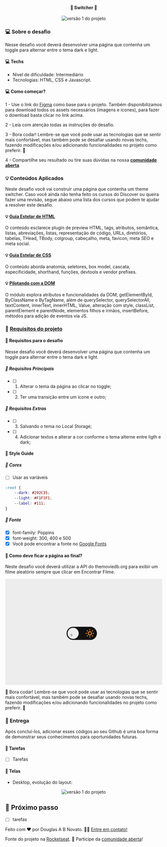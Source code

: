 <h4 align="center"> 
	🚧 Switcher 🚀
</h4>

<p align="center" style="display: flex; align-items: flex-start; justify-content: center;">
  <img alt="versão 1 do projeto" title="#switcher" src="./.github/switcher-1.jpg">
</p>  

### 💻 Sobre o desafio

Nesse desafio você deverá desenvolver uma página que contenha um toggle para alternar entre o tema dark e light.

#### 💻 Techs

- Nível de dificuldade: Intermediário
- Tecnologias: HTML, CSS e Javascript.

#### 💻 Como começar?

1 - Use o link do [Figma](https://www.figma.com/file/CtyAtRf9aMCY3Ekg8KVHyq/DD-%2F-Theme-Switcher-(Copy)) como base para o projeto. Também disponibilizamos para download todos os assets necessários (imagens e ícones), para fazer o download basta clicar no link acima.  

2 - Leia com atenção todas as instruções do desafio.

3 - Bora codar! Lembre-se que você pode usar as tecnologias que se sentir mais confortável, mas também pode se desafiar usando novas techs, fazendo modificações e/ou adicionando funcionalidades no projeto como preferir. 🚀

4 - Compartilhe seu resultado ou tire suas dúvidas na nossa [**comunidade aberta**](https://discord.gg/bacwY2gDCF)

### 💡 Conteúdos Aplicados

Neste desafio você vai construir uma página que contenha um theme switcher. Caso você ainda não tenha feito os cursos do Discover ou queira fazer uma revisão, segue abaixo uma lista dos cursos que podem te ajudar a resolver este desafio.

#### 💡 [Guia Estelar de HTML](https://app.rocketseat.com.br/discover/course/o-guia-estelar-de-html?&) 
O conteúdo esclarece plugin de preview HTML, tags, atributos, semântica, listas, abreviações, listas, representação de código, URLs, diretórios, tabelas, THead, TBody, colgroup, cabeçalho, meta, favicon, meta SEO e meta social. 

#### 💡 [Guia Estelar de CSS](https://app.rocketseat.com.br/discover/course/o-guia-estelar-de-css?&) 
O conteúdo aborda anatomia, seletores, box model, cascata, especificidade, shorthand, funções, devtools e vendor prefixes. 

#### 💡 [Pilotando com a DOM](https://app.rocketseat.com.br/discover/course/pilotando-com-a-dom?&) 
O módulo explora atributos e funcionalidades da DOM, getElementById, ByClassName e ByTagName, além de querySelector, querySelectorAll, textContent, innerText, innerHTML, Value, alteração com style, classList, parentElement e parentNode, elementos filhos e irmãos, insertBefore, métodos para adição de eventos via JS.

### 🚀 [Requisitos do projeto](https://efficient-sloth-d85.notion.site/Desafio-Theme-Switcher-dbabdf77f70d43298df382c8e805fc13)

#### 🚀 Requisitos para o desafio 

Nesse desafio você deverá desenvolver uma página que contenha um toggle para alternar entre o tema dark e light.

##### 🚀 Requisitos Principais 

- [ ] 1. Alterar o tema da página ao clicar no toggle;
- [ ] 2. Ter uma transição entre um ícone e outro;

##### 🚀 Requisitos Extras

- [ ] 3. Salvando o tema no Local Storage;
- [ ] 4. Adicionar textos e alterar a cor conforme o tema alterne entre ligth e dark; 

#### 🎨 Style Guide

##### 🎨 Cores 

- [ ] Usar as variáveis

```css
:root {
	--dark: #292C35;
	--light: #F1F1F1;
	--label: #111;
}
```

##### 🎨 Fonte 

- [x] font-family: Poppins 
- [x] font-weight: 300, 400 e 500
- [x] Você pode encontrar a fonte no [Google Fonts](https://fonts.google.com/) 

#### 🎨 Como deve ficar a página ao final?
 
 Neste desafio você deverá utilizar a API do themoviedb.org para exibir um filme aleatório sempre que clicar em Encontrar Filme.

<p align="center" style="display: flex; align-items: flex-start; justify-content: center;"> 
  <img alt="switcher tela inicial" title="#switcher" src="./.github/preview.gif">
</p> 

🚀 Bora codar! Lembre-se que você pode usar as tecnologias que se sentir mais confortável, mas também pode se desafiar usando novas techs, fazendo modificações e/ou adicionando funcionalidades no projeto como preferir. 🚀

### 📅 Entrega

Após concluí-los, adicionar esses códigos ao seu Github é uma boa forma de demonstrar seus conhecimentos para oportunidades futuras.

#### 📅 Tarefas

- [ ] Tarefas  

#### 📅 Telas

- Desktop, evolução do layout:

<p align="center" style="display: flex; align-items: flex-start; justify-content: center;">
  <img alt="versão 1 do projeto" title="#receita" src="./.github/switcher-4.jpg"> 
</p>

## 🚀 Próximo passo 

- [ ] tarefas

Feito com ❤️ por Douglas A B Novato. 👋🏽 [Entre em contato!](https://www.linkedin.com/in/douglasabnovato/)
 
Fonte do projeto na [Rocketseat](https://www.rocketseat.com.br/). 👋 Participe da [comunidade aberta](https://discord.gg/bacwY2gDCF)!
